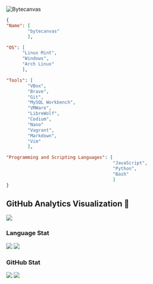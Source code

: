 ![Bytecanvas](https://github.com/bytecanvas/bytecanvas/assets/139046842/3256ddce-21b4-4be3-966b-7d2372916633)

```json
{
"Name": [
        "bytecanvas"
        ],

"OS": [
      "Linux Mint",
      "Windows",
      "Arch Linux"
      ],

"Tools": [
        "VBox",
        "Brave",
        "Git",
        "MySQL Workbench",
        "VMWare",
        "LibreWolf",
        "Codium",
        "Nano"
        "Vagrant",
        "Markdown",
        "Vim"
        ],

"Programming and Scripting Languages": [
                                        "JavaScript",
                                        "Python",
                                        "Bash"
                                        ]
}
```

## GitHub Analytics Visualization 🔎
![](https://github-profile-summary-cards.vercel.app/api/cards/profile-details?username=bytecanvas&theme=github_dark)
  
### Language Stat
![](https://github-profile-summary-cards.vercel.app/api/cards/repos-per-language?username=bytecanvas&theme=github_dark)
![](https://github-profile-summary-cards.vercel.app/api/cards/most-commit-language?username=bytecanvas&theme=github_dark)
  
### GitHub Stat 
![](https://github-profile-summary-cards.vercel.app/api/cards/stats?username=bytecanvas&theme=github_dark)
![](https://github-profile-summary-cards.vercel.app/api/cards/productive-time?username=bytecanvas&theme=github_dark)

```
